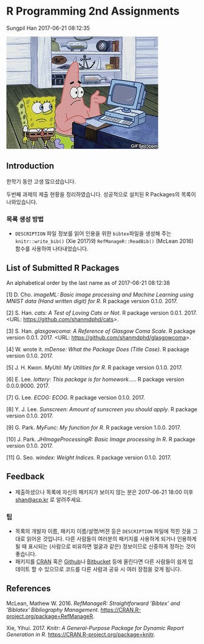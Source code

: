 R Programming 2nd Assignments
================
Sungpil Han
2017-06-21 08:12:35

![](gif/program.gif)

Introduction
------------

한학기 동안 고생 많으셨습니다.

두번째 과제의 제출 현황을 정리하였습니다. 성공적으로 설치된 R Packages의 목록이 나와있습니다.

### 목록 생성 방법

-   `DESCRIPTION` 파일 정보를 읽어 인용을 위한 `bibtex`파일을 생성해 주는 `knitr::write_bib()` (Xie 2017)와 `RefManageR::ReadBib()` (McLean 2016) 함수를 사용하여 나타내었습니다.

List of Submitted R Packages
----------------------------

An alphabetical order by the last name as of 2017-06-21 08:12:38

\[1\] D. Cho. *imageML: Basic image processing and Machine Learning using MNIST data (Hand written digit) for R*. R package version 0.1.0. 2017.

\[2\] S. Han. *cats: A Test of Loving Cats or Not*. R package version 0.0.1. 2017. &lt;URL: <https://github.com/shanmdphd/cats>&gt;.

\[3\] S. Han. *glasgowcoma: A Reference of Glasgow Coma Scale*. R package version 0.0.1. 2017. &lt;URL: <https://github.com/shanmdphd/glasgowcoma>&gt;.

\[4\] W. wrote it. *mDense: What the Package Does (Title Case)*. R package version 0.1.0. 2017.

\[5\] J. H. Kwon. *MyUtil: My Utilities for R*. R package version 0.1.0. 2017.

\[6\] E. Lee. *lottery: This package is for homework.....* R package version 0.0.0.9000. 2017.

\[7\] G. Lee. *ECOG: ECOG*. R package version 0.1.0. 2017.

\[8\] Y. J. Lee. *Sunscreen: Amount of sunscreen you should apply*. R package version 0.1.0. 2017.

\[9\] G. Park. *MyFunc: My function for R*. R package version 1.0.0. 2017.

\[10\] J. Park. *JHImageProcessingR: Basic Image processing In R*. R package version 0.1.0. 2017.

\[11\] G. Seo. *windex: Weight Indices*. R package version 0.1.0. 2017.

Feedback
--------

-   제출하셨으나 목록에 자신의 패키지가 보이지 않는 분은 2017-06-21 18:00 이후 <shan@acp.kr> 로 알려주세요.

### 팁

-   목록의 개발자 이름, 패키지 이름/설명/버젼 등은 `DESCRIPTION` 파일에 적힌 것을 그대로 읽어온 것입니다. 다른 사람들이 여러분의 패키지를 사용하게 되거나 인용하게 될 때 표시되는 (사람으로 비유하면 얼굴과 같은) 정보이므로 신중하게 정하는 것이 좋습니다.
-   패키지를 [CRAN](https://cran.r-project.org/web/packages/index.html) 혹은 [Github](https://github.com)나 [Bitbucket](https://bitbucket.org/) 등에 올린다면 다른 사람들이 쉽게 업데이트 할 수 있으므로 코드를 다른 사람과 공유 시 여러 장점을 갖게 됩니다.

References
----------

McLean, Mathew W. 2016. *RefManageR: Straightforward ’Bibtex’ and ’Biblatex’ Bibliography Management*. <https://CRAN.R-project.org/package=RefManageR>.

Xie, Yihui. 2017. *Knitr: A General-Purpose Package for Dynamic Report Generation in R*. <https://CRAN.R-project.org/package=knitr>.
